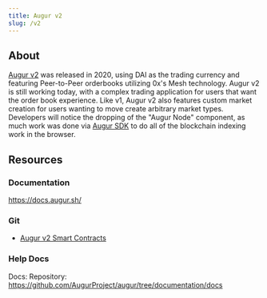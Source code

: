 ```yaml
---
title: Augur v2
slug: /v2
---
```


## About
[Augur v2](/v2) was released in 2020, using DAI as the trading currency and featuring Peer-to-Peer orderbooks utilizing 0x's Mesh technology. Augur v2 is still working today, with a complex trading application for users that want the order book experience. Like v1, Augur v2 also features custom market creation for users wanting to move create arbitrary market types. Developers will notice the dropping of the "Augur Node" component, as much work was done via [Augur SDK](https://github.com/AugurProject/augur/packages/augur-sdk) to do all of the blockchain indexing work in the browser.

## Resources
### Documentation
https://docs.augur.sh/

### Git
- [Augur v2 Smart Contracts](https://github.com/AugurProject/augur)

### Help Docs
Docs:
Repository: https://github.com/AugurProject/augur/tree/documentation/docs

